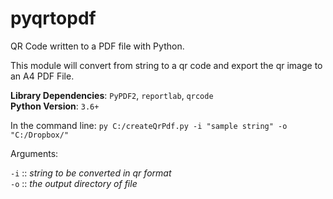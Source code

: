 # pyqrtopdf
QR Code written to a PDF file with Python.

This module will convert from string to a qr code and export the qr image to an A4 PDF File.

<b>Library Dependencies</b>: `PyPDF2`, `reportlab`, `qrcode`<br>
<b>Python Version</b>: `3.6+`

In the command line: `py C:/createQrPdf.py -i "sample string" -o "C:/Dropbox/"`<br>

Arguments:<br>

`-i` :: <i>string to be converted in qr format</i><br>
`-o` :: <i>the output directory of file</i>
